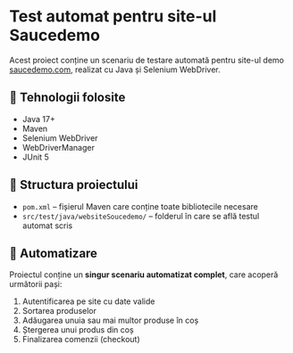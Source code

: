 # Test automat pentru site-ul Saucedemo

Acest proiect conține un scenariu de testare automată pentru site-ul demo [saucedemo.com](https://www.saucedemo.com), realizat cu Java și Selenium WebDriver.

## 🔧 Tehnologii folosite

- Java 17+
- Maven
- Selenium WebDriver
- WebDriverManager
- JUnit 5

## 📁 Structura proiectului

- `pom.xml` – fișierul Maven care conține toate bibliotecile necesare
- `src/test/java/websiteSoucedemo/` – folderul în care se află testul automat scris

## 🤖 Automatizare

Proiectul conține un **singur scenariu automatizat complet**, care acoperă următorii pași:

1. Autentificarea pe site cu date valide
2. Sortarea produselor
3. Adăugarea unuia sau mai multor produse în coș
4. Ștergerea unui produs din coș
5. Finalizarea comenzii (checkout)

